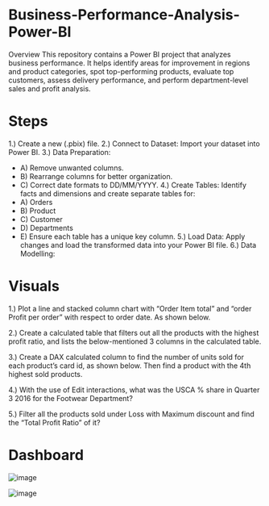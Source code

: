 # Business-Performance-Analysis-Power-BI
Overview
This repository contains a Power BI project that analyzes business performance. It helps identify areas for improvement in regions and product categories, spot top-performing products, evaluate top customers, assess delivery performance, and perform department-level sales and profit analysis.

# Steps
1.) Create a new (.pbix) file.
2.) Connect to Dataset: Import your dataset into Power BI.
3.) Data Preparation:
* A) Remove unwanted columns.
* B) Rearrange columns for better organization.
* C) Correct date formats to DD/MM/YYYY.
4.) Create Tables: Identify facts and dimensions and create separate tables for:
* A) Orders
* B) Product
* C) Customer
* D) Departments
* E) Ensure each table has a unique key column.
5.) Load Data: Apply changes and load the transformed data into your Power BI file.
6.) Data Modelling:

# Visuals
1.) Plot a line and stacked column chart with “Order Item total” and “order Profit per order” with respect to order date. As shown below.

2.) Create a calculated table that filters out all the products with the highest profit ratio, and lists the below-mentioned 3 columns in the calculated table.

3.) Create a DAX calculated column to find the number of units sold for each product’s card id, as shown below. Then find a product with the 4th highest sold products.

4.) With the use of Edit interactions, what was the USCA % share in Quarter 3 2016 for the Footwear Department?

5.) Filter all the products sold under Loss with Maximum discount and find the “Total Profit Ratio” of it?

# Dashboard
![image](https://github.com/ManikantaBN/Business-Performance-Analysis-Power-BI/assets/141845485/60681b94-da74-4f69-a2c7-c29e4f601a55)



![image](https://github.com/ManikantaBN/Business-Performance-Analysis-Power-BI/assets/141845485/6522684e-e65f-43ef-aef9-d059997f5e35)

